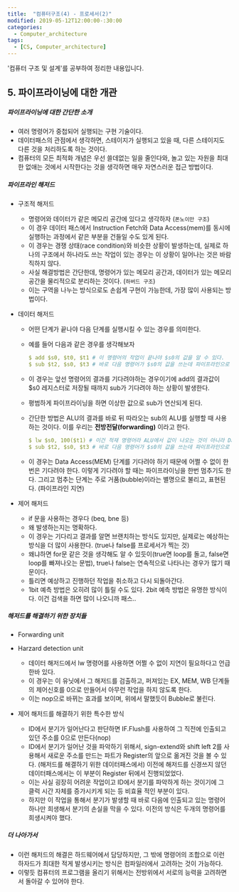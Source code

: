 ```yaml
---
title:  "컴퓨터구조(4) - 프로세서(2)"
modified: 2019-05-12T12:00:00-:30:00
categories:
  - Computer_architecture
tags:
  - [CS, Computer_architecture]
---
```


'컴퓨터 구조 및 설계'를 공부하여 정리한 내용입니다.

## 5. 파이프라이닝에 대한 개관

##### 파이프라이닝에 대한 간단한 소개

-   여러 명령어가 중첩되어 실행되는 구현 기술이다.
-   데이터패스의 관점에서 생각하면, 스테이지가 실행되고 있을 때, 다른 스테이지도 다른 것을 처리하도록 하는 것이다.
-   컴퓨터의 모든 최적화 개념은 우선 쓸데없는 일을 줄인다와, 놀고 있는 자원을 최대한 없애는 것에서 시작한다는 것을 생각하면 매우 자연스러운 접근 방법이다.

##### 파이프라인 해저드

-   구조적 해저드

    -   명령어와 데이터가 같은 메모리 공간에 있다고 생각하자 (`폰노이만 구조`)
    -   이 경우 데이터 패스에서 Instruction Fetch와 Data Access(mem)를 동시에 실행하는 과정에서 같은 부분을 건들일 수도 있게 된다.
    -   이 경우는 경쟁 상태(race condition)와 비슷한 상황이 발생하는데, 실제로 하나의 구조에서 하나라도 쓰는 작업이 있는 경우는 이 상황이 일어나는 것은 바람직하지 않다.
    -   사실 해결방법은 간단한데, 명령어가 있는 메모리 공간과, 데이터가 있는 메모리 공간을 물리적으로 분리하는 것이다. (`하버드 구조`)
    -   이는 구역을 나누는 방식으로도 손쉽게 구현이 가능한데, 가장 많이 사용되는 방법이다.

-   데이터 해저드

    -   어떤 단계가 끝나야 다음 단계를 실행시킬 수 있는 경우를 의미한다.
    -   예를 들어 다음과 같은 경우를 생각해보자

        ```yml
        $ add $s0, $t0, $t1 # 이 명령어의 작업이 끝나야 $s0의 값을 알 수 있다.
        $ sub $t2, $s0, $t3 # 바로 다음 명령어가 $s0의 값을 쓰는데 파이프라인으로 붙어서 거의 동시에 가고 있다.
        ```

    -   이 경우는 앞선 명령어의 결과를 기다려야하는 경우이기에 add의 결과값이 $s0 레지스터로 저장될 때까지 sub가 기다려야 하는 상황이 발생한다.
    -   평범하게 파이프라이닝을 하면 이상한 값으로 sub가 연산되게 된다.
    -   간단한 방법은 ALU의 결과를 바로 뒤 따라오는 sub의 ALU를 실행할 때 사용하는 것이다. 이를 우리는 **전방전달(forwarding)** 이라고 한다.

        ```yml
        $ lw $s0, 100($t1) # 이건 적재 명령어라 ALU에서 값이 나오는 것이 아니라 Data Access를 마쳐야 한다.
        $ sub $t2, $s0, $t3 # 바로 다음 명령어가 $s0의 값을 쓰는데 파이프라인으로 붙어서 거의 동시에 가고 있다.
        ```

    -   이 경우는 Data Access(MEM) 단계를 기다려야 하기 때문에 어쩔 수 없이 한번은 기다려야 한다. 이렇게 기다려야 할 때는 파이프라이닝을 한번 멈추기도 한다. 그리고 멈추는 단계는 주로 거품(bubble)이라는 별명으로 불리고, 표현된다. (파이프라인 지연)

-   제어 해저드
    - if 문을 사용하는 경우다 (beq, bne 등)
    - 왜 발생하는지는 명확하다.
    - 이 경우는 기다리고 결과를 알면 브랜치하는 방식도 있지만, 실제로는 예상하는 방식을 더 많이 사용한다. (true나 false를 프로세서가 찍는 것)
    - 왜냐하면 for문 같은 것을 생각해도 알 수 있듯이(true면 loop를 돌고, false면 loop를 빠져나오는 문법), true나 false는 연속적으로 나타나는 경우가 많기 때문이다.
    - 틀리면 예상하고 진행하던 작업을 취소하고 다시 되돌아간다.
    - 1bit 예측 방법은 오히려 많이 틀릴 수도 있다. 2bit 예측 방법은 유명한 방식이다. 이건 검색을 하면 많이 나오니까 패스..


##### 해저드를 해결하기 위한 장치들
- Forwarding unit
- Harzard detection unit
    - 데이터 해저드에서 lw 명령어를 사용하면 어쩔 수 없이 지연이 필요하다고 언급한바 있다.
    - 이 경우는 이 유닛에서 그 해저드를 검출하고, 퍼져있는 EX, MEM, WB 단계들의 제어신호를 0으로 만들어서 아무런 작업을 하지 않도록 한다.
    - 이는 nop으로 바뀌는 효과를 보이며, 위에서 말했듯이 Bubble로 불린다.

- 제어 해저드를 해결하기 위한 특수한 방식
    - ID에서 분기가 일어난다고 판단하면 IF.Flush를 사용하여 그 직전에 인출되고 있던 주소를 0으로 만든다(nop)
    - ID에서 분기가 일어난 것을 파악하기 위해서, sign-extend와 shift left 2를 사용해서 새로운 주소를 만드는 파트가 Register의 앞으로 옮겨진 것을 볼 수 있다. (해저드를 해결하기 위한 데이터패스에서) 이전에 해저드를 신경쓰지 않던 데이터패스에서는 이 부분이 Register 뒤에서 진행되었었다.
    - 이는 사실 굉장히 어려운 작업이고 ID에서 분기를 파악하게 하는 것이기에 그 클럭 시간 자체를 증가시키게 되는 등 비효율 적인 부분이 있다.
    - 하지만 이 작업을 통해서 분기가 발생할 때 바로 다음에 인출되고 있는 명령어 하나만 희생해서 분기의 손실을 막을 수 있다. 이전의 방식은 두개의 명령어를 희생시켜야 했다.


##### 더 나아가서
- 이런 해저드의 해결은 하드웨어에서 담당하지만, 그 밖에 명령어의 조합으로 이런 하자드가 최대한 적게 발생시키는 방식은 컴파일러에서 고려하는 것이 가능하다.
- 이렇듯 컴퓨터의 프로그램을 올리기 위해서는 전방위에서 서로의 능력을 고려하면서 돌아갈 수 있어야 한다.
